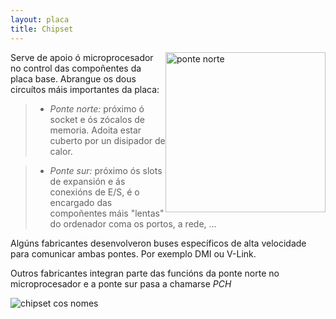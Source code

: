 ```yaml
---
layout: placa
title: Chipset
---
```

   <img style="float:right" height="256px"  alt="ponte norte"  src="/imaxes/chipsetnorte.jpg">

Serve de apoio ó microprocesador no control das compoñentes da placa base. Abrangue os dous circuítos máis importantes da placa:

> * _Ponte norte:_ próximo ó socket  e ós zócalos de memoria. Adoita estar cuberto por un disipador de calor.

> * _Ponte sur:_ próximo ós slots de expansión e ás conexións de E/S, é o encargado das compoñentes máis "lentas" do ordenador coma os portos, a rede, ...

Algúns fabricantes desenvolveron buses específicos de alta velocidade para comunicar ambas pontes. Por exemplo DMI ou V-Link.

Outros fabricantes integran parte das funcións da ponte norte no microprocesador e a ponte sur pasa a chamarse _PCH_


![chipset cos nomes]({{site.baseurl}}/imaxes/nortesur.jpg)
